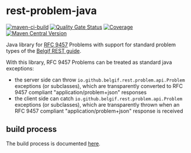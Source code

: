 # rest-problem-java

[![maven-ci-build](https://github.com/belgif/rest-problem-java/actions/workflows/maven-ci-build.yml/badge.svg)](https://github.com/belgif/rest-problem-java/actions/workflows/maven-ci-build.yml)
[![Quality Gate Status](https://sonarcloud.io/api/project_badges/measure?project=belgif_rest-problem-java&metric=alert_status)](https://sonarcloud.io/summary/new_code?id=belgif_rest-problem-java)
[![Coverage](https://sonarcloud.io/api/project_badges/measure?project=belgif_rest-problem-java&metric=coverage)](https://sonarcloud.io/summary/new_code?id=belgif_rest-problem-java)
[![Maven Central Version](https://img.shields.io/maven-central/v/io.github.belgif.rest.problem/belgif-rest-problem?color=green)](https://central.sonatype.com/namespace/io.github.belgif.rest.problem)

Java library for [RFC 9457](https://www.rfc-editor.org/rfc/rfc9457) Problems with support for standard problem types of
the [Belgif REST guide](https://www.belgif.be/specification/rest/api-guide/#error-handling).

With this library, RFC 9457 Problems can be treated as standard java exceptions:

* the server side can throw `io.github.belgif.rest.problem.api.Problem` exceptions (or subclasses), which are
  transparently converted to RFC 9457 compliant "application/problem+json" responses
* the client side can catch `io.github.belgif.rest.problem.api.Problem` exceptions (or subclasses), which are
  transparently thrown when an RFC 9457 compliant "application/problem+json" response is received

## build process

The build process is documented [here](https://github.com/belgif/rest-problem-java/blob/master/BUILDING.md).
